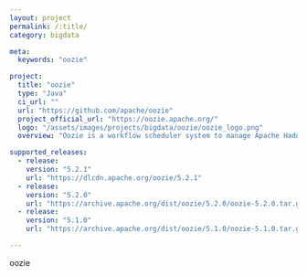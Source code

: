 ```yaml
---
layout: project
permalink: /:title/
category: bigdata

meta:
  keywords: "oozie"

project:
  title: "oozie"
  type: "Java"
  ci_url: ""
  url: "https://github.com/apache/oozie"
  project_official_url: "https://oozie.apache.org/"
  logo: "/assets/images/projects/bigdata/oozie/oozie_logo.png"
  overview: "Oozie is a workflow scheduler system to manage Apache Hadoop jobs."

supported_releases:
  - release:
    version: "5.2.1"
    url: "https://dlcdn.apache.org/oozie/5.2.1"
  - release:
    version: "5.2.0"
    url: "https://archive.apache.org/dist/oozie/5.2.0/oozie-5.2.0.tar.gz"
  - release:
    version: "5.1.0"
    url: "https://archive.apache.org/dist/oozie/5.1.0/oozie-5.1.0.tar.gz"

---
```


<p>oozie</p>
